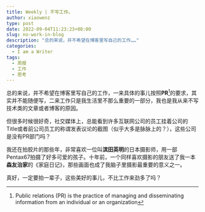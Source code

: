 ```yaml
---
title: Weekly | 不写工作。
author: xiaowenz
type: post
date: 2022-09-04T11:23:23+08:00
slug: no-work-in-blog
description: "总的来说，并不希望在博客里写自己的工作……"
categories:
  - I am a Writer
tags:
  - 周报
  - 工作
  - 思考
---
```


总的来说，并不希望在博客里写自己的工作，一来具体的事儿按照**PR**[^1]的要求，其实并不能随便写，二来工作只是我生活里不那么重要的一部分，我也是我从来不写技术类的文章或者博客的原因。

但很多时候很好奇，社交媒体上，总能看到许多互联网公司的员工挂着公司的Title或者前公司员工的称谓发表议论的截图（似乎大多是脉脉上的？），这些公司是没有PR部门吗？

我还在拍胶片的那些年，非常喜欢一位叫**滨田英明**的日本摄影师，用一部Pentax67拍摄了好多可爱的孩子。十年前，一个同样喜欢摄影的朋友送了我一本**森友治家**的《家庭日记》，那些画面也成了我脑子里摄影最重要的意义之一。

真好，一定要拍一辈子，这些美好的事儿，不比工作来劲多了吗？

[^1]: Public relations (PR) is the practice of managing and disseminating information from an individual or an organization